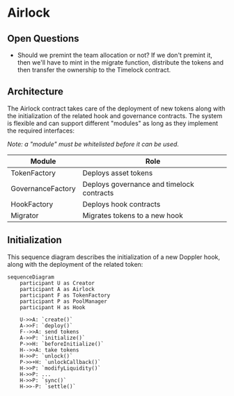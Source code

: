 # Airlock

## Open Questions

- Should we premint the team allocation or not? If we don't premint it, then we'll have to mint in the migrate function, distribute the tokens and then transfer the ownership to the Timelock contract.

## Architecture

The Airlock contract takes care of the deployment of new tokens along with the initialization of the related hook and governance contracts. The system is flexible and can support different "modules" as long as they implement the required interfaces:

_Note: a "module" must be whitelisted before it can be used._

| Module            | Role                                      |
| ----------------- | ----------------------------------------- |
| TokenFactory      | Deploys asset tokens                      |
| GovernanceFactory | Deploys governance and timelock contracts |
| HookFactory       | Deploys hook contracts                    |
| Migrator          | Migrates tokens to a new hook             |

## Initialization

This sequence diagram describes the initialization of a new Doppler hook, along with the deployment of the related token:

```mermaid
sequenceDiagram
    participant U as Creator
    participant A as Airlock
    participant F as TokenFactory
    participant P as PoolManager
    participant H as Hook

    U->>A: `create()`
    A->>F: `deploy()`
    F-->>A: send tokens
    A->>P: `initialize()`
    P->>H: `beforeInitialize()`
    H-->>A: take tokens
    H->>P: `unlock()`
    P->>+H: `unlockCallback()`
    H->>P: `modifyLiquidity()`
    H->>P: ...
    H->>P: `sync()`
    H->>-P: `settle()`
```

